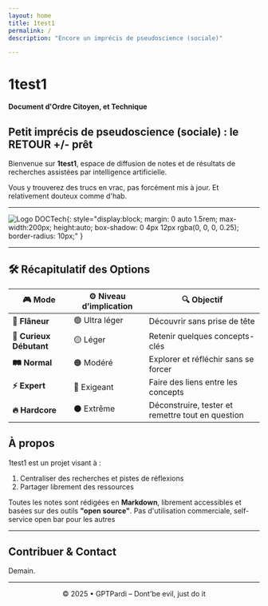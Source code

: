 ```yaml
---
layout: home
title: 1test1
permalink: /
description: "Encore un imprécis de pseudoscience (sociale)"

---
```




# 1test1

**Document d'Ordre Citoyen, et Technique**

## Petit imprécis de pseudoscience (sociale) : le RETOUR +/- prêt


Bienvenue sur **1test1**, espace de diffusion de notes et de résultats de recherches assistées par intelligence artificielle.

Vous y trouverez des trucs en vrac, pas forcément mis à jour. Et relativement douteux comme d'hab.

---

![Logo DOCTech](https://dl.ouaisfi.eu/images/logoCircle.png){: style="display:block; margin: 0 auto 1.5rem; max-width:200px; height:auto; box-shadow: 0 4px 12px rgba(0, 0, 0, 0.25); border-radius: 10px;" }


---

## **🛠️ Récapitulatif des Options**

| 🎮 Mode                 | ⚙️ Niveau d’implication | 🔍 Objectif                                       |
| ----------------------- | ----------------------- | ------------------------------------------------- |
| **🌿 Flâneur**          | 🟢 Ultra léger          | Découvrir sans prise de tête                      |
| **🌱 Curieux Débutant** | 🟡 Léger                | Retenir quelques concepts-clés                    |
| **🛤️ Normal**          | 🟠 Modéré               | Explorer et réfléchir sans se forcer              |
| **⚡ Expert**            | 🔴 Exigeant             | Faire des liens entre les concepts                |
| **🔥 Hardcore**         | ⚫ Extrême               | Déconstruire, tester et remettre tout en question |


## À propos

1test1 est un projet visant à :
1. Centraliser des recherches et pistes de réflexions
2. Partager librement des ressources


Toutes les notes sont rédigées en **Markdown**, librement accessibles et basées sur des outils **"open source"**.
Pas d'utilisation commerciale, self-service open bar pour les autres

---

## Contribuer & Contact

Demain.

---

<p align="center">
  © 2025 • GPTPardi – Dont'be evil, just do it
</p>
